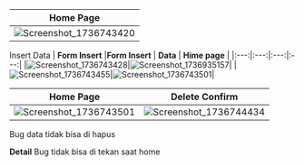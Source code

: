 | **Home Page** |
|:---:|
|![Screenshot_1736743420](https://github.com/user-attachments/assets/c48e10c4-6099-4d1f-8b58-f13ad7cbddd2)|

Insert Data
| **Form Insert** |**Form Insert** | **Data** | **Hime page** |
|:---:|:---:|:---:|:---:|
|![Screenshot_1736743428](https://github.com/user-attachments/assets/dc45f006-75de-43dc-92d4-e9974d9cb6e1)|![Screenshot_1736935157](https://github.com/user-attachments/assets/c94c722b-8f3c-4c5f-8a86-b5737e43e221)|
|![Screenshot_1736743455](https://github.com/user-attachments/assets/47bcc59e-30d1-44d5-ab5d-2047eac8e8f5)|![Screenshot_1736743501](https://github.com/user-attachments/assets/556c402b-035e-4e41-baba-391433d1c627)|

| **Home Page** |**Delete Confirm** |
|:---:|:---:|
|![Screenshot_1736743501](https://github.com/user-attachments/assets/556c402b-035e-4e41-baba-391433d1c627)|![Screenshot_1736744434](https://github.com/user-attachments/assets/f9fa241f-2894-4c70-a2bc-e71f7fa7ba23)|

Bug data tidak bisa di hapus


**Detail**
Bug tidak bisa di tekan saat home
